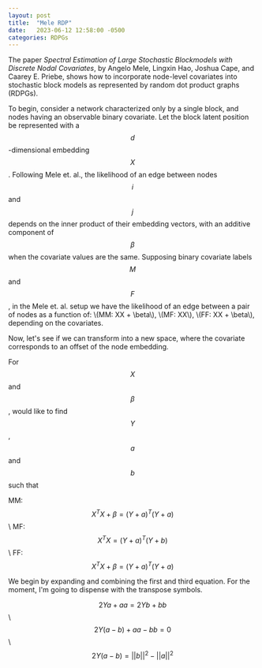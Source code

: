 ```yaml
---
layout: post
title:  "Mele RDP"
date:   2023-06-12 12:58:00 -0500
categories: RDPGs
---
```


The paper _Spectral Estimation of Large Stochastic Blockmodels with Discrete Nodal Covariates_, by Angelo Mele, Lingxin Hao, Joshua Cape, and Caarey E. Priebe, shows how to incorporate node-level covariates into stochastic block models as represented by random dot product graphs (RDPGs).

To begin, consider a network characterized only by a single block, and nodes having an observable binary covariate. Let the block latent position be represented with a $$d$$-dimensional embedding $$X$$. Following Mele et. al., the likelihood of an edge between nodes $$i$$ and $$j$$ depends on the inner product of their embedding vectors, with an additive component of $$\beta$$ when the covariate values are the same. Supposing binary covariate labels $$M$$ and $$F$$, in the Mele et. al. setup we have the likelihood of an edge between a pair of nodes as a function of:
\\(MM: XX + \beta\\), \\(MF: XX\\), \\(FF: XX + \beta\\), depending on the covariates.


Now, let's see if we can transform into a new space, where the covariate corresponds to an offset of the node embedding.

For $$X$$ and $$\beta$$, would like to find $$Y$$, $$a$$ and $$b$$ such that

MM: $$X^TX + \beta   = (Y+a)^T(Y+a)$$\\
MF: $$X^TX = (Y+a)^T(Y+b)$$\\
FF: $$X^TX + \beta   = (Y+a)^T(Y+a)$$


We begin by expanding and combining the first and third equation. For the moment, I'm going to dispense with the transpose symbols.

$$2Ya + aa = 2Yb + bb$$\\
$$2Y(a-b) + aa - bb = 0$$\\
$$2Y(a-b) = ||b||^2 - ||a||^2$$





